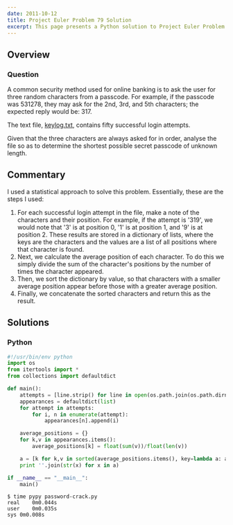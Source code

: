 ```yaml
---
date: 2011-10-12
title: Project Euler Problem 79 Solution
excerpt: This page presents a Python solution to Project Euler Problem 79.
---
```



## Overview


### Question

A common security method used for online banking is to ask the user for three random characters from a passcode. For example, if the passcode was 531278, they may ask for the 2nd, 3rd, and 5th characters; the expected reply would be: 317.

The text file, [keylog.txt](http://projecteuler.net/project/keylog.txt), contains fifty successful login attempts.

Given that the three characters are always asked for in order, analyse the file so as to determine the shortest possible secret passcode of unknown length.






## Commentary

I used a statistical approach to solve this problem. 
Essentially, these are the steps I used:

1. For each successful login attempt in the file, make a note of the characters and their position. For example, if the attempt is '319', we would note that '3' is at position 0, '1' is at position 1, and '9' is at position 2. These results are stored in a dictionary of lists, where the keys are the characters and the values are a list of all positions where that character is found.
2. Next, we calculate the average position of each character. To do this we simply divide the sum of the character's positions by the number of times the character appeared.
3. Then, we sort the dictionary by value, so that characters with a smaller average position appear before those with a greater average position. 
4. Finally, we concatenate the sorted characters and return this as the result.



## Solutions

### Python

```python
#!/usr/bin/env python
import os
from itertools import *
from collections import defaultdict

def main():
    attempts = [line.strip() for line in open(os.path.join(os.path.dirname(__file__), 'keylog.txt')).readlines()]
    appearances = defaultdict(list)
    for attempt in attempts:
        for i, n in enumerate(attempt):
            appearances[n].append(i)

    average_positions = {}
    for k,v in appearances.items():
        average_positions[k] = float(sum(v))/float(len(v))

    a = [k for k,v in sorted(average_positions.items(), key=lambda a: a[1])]
    print ''.join(str(x) for x in a)

if __name__ == "__main__":
    main()
```


```
$ time pypy password-crack.py
real	0m0.044s
user	0m0.035s
sys	0m0.008s
```


